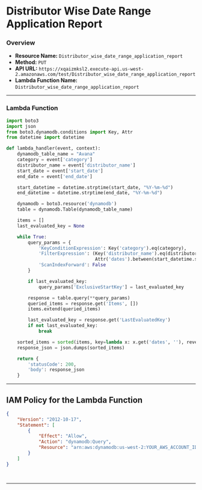 # Distributor Wise Date Range Application Report

### Overview
- **Resource Name:** `Distributor_wise_date_range_application_report`
- **Method:** `PUT`
- **API URL:** `https://xqaizmksl2.execute-api.us-west-2.amazonaws.com/test/Distributor_wise_date_range_application_report`
- **Lambda Function Name:** `Distributor_wise_date_range_application_report`


---

### Lambda Function
```python
import boto3
import json
from boto3.dynamodb.conditions import Key, Attr
from datetime import datetime

def lambda_handler(event, context):
    dynamodb_table_name = "Avana"
    category = event['category']
    distributor_name = event['distributor_name']
    start_date = event['start_date']
    end_date = event['end_date']

    start_datetime = datetime.strptime(start_date, "%Y-%m-%d")
    end_datetime = datetime.strptime(end_date, "%Y-%m-%d")

    dynamodb = boto3.resource('dynamodb')
    table = dynamodb.Table(dynamodb_table_name)

    items = []
    last_evaluated_key = None

    while True:
        query_params = {
            'KeyConditionExpression': Key('category').eq(category),
            'FilterExpression': (Key('distributor_name').eq(distributor_name) &
                                 Attr('dates').between(start_datetime.strftime("%Y-%m-%d"), end_datetime.strftime("%Y-%m-%d"))),
            'ScanIndexForward': False
        }

        if last_evaluated_key:
            query_params['ExclusiveStartKey'] = last_evaluated_key

        response = table.query(**query_params)
        queried_items = response.get('Items', [])
        items.extend(queried_items)

        last_evaluated_key = response.get('LastEvaluatedKey')
        if not last_evaluated_key:
            break

    sorted_items = sorted(items, key=lambda x: x.get('dates', ''), reverse=True)
    response_json = json.dumps(sorted_items)

    return {
        'statusCode': 200,
        'body': response_json
    }
```

---

## IAM Policy for the Lambda Function

```json
{
    "Version": "2012-10-17",
    "Statement": [
        {
            "Effect": "Allow",
            "Action": "dynamodb:Query",
            "Resource": "arn:aws:dynamodb:us-west-2:YOUR_AWS_ACCOUNT_ID:table/Avana"
        }
    ]
}




```
---

